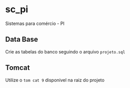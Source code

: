 # sc_pi
Sistemas para comércio - PI

## Data Base
Crie as tabelas do banco seguindo o arquivo `projeto.sql`

## Tomcat
Utilize o `tom cat 9` disponivel na raiz do projeto


